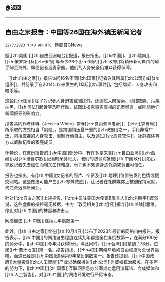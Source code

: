 ###  [:house:返回](README.md)
---


## 自由之家报告：中国等26国在海外镇压新闻记者
`12/7/2023 9:40 AM UTC ` [轉載自GNews](https://gnews.org/articles/2081796)

据[[zh:美国]][[zh:自由亚洲电台]]报道，报告指出，[[zh:中国]]、[[zh:越南]]、[[zh:俄罗斯]]及[[zh:伊朗]]等至少26个[[zh:国家]][[zh:政府]]将镇压新闻自由的触手伸至海外，即便记者远离家园，他们的人身安全仍难以获得保障。

「[[zh:自由之家]]」报告访问16名不同[[zh:国家]]记者及其所属[[zh:公司]]或[[zh:组织]]，并记录了自2014年以来发生的112起[[zh:事件]]，包括绑架、人身攻击和暗杀等。

这些[[zh:国家]]除了对记者人身迫害或骚扰外，还透过人肉搜索、网络威胁、污蔑抹黑、[[zh:司法]]起诉等恐吓行动，试图让揭露事实真相的记者噤言，或削弱他们新闻报导的影响力。

报告共同作者怀特（Jessica White）告诉[[zh:自由亚洲电台]]，[[zh:北京当局]]所采取的方式相当「阴险」，是跨国镇压最严重的[[zh:政府]]之一，手段非常广泛，包括直接的人身攻击、限制行动自由，以及透过[[zh:恶意软件]]、社群媒体等方式威胁记者的家庭成员。

怀特说，在这份报告的[[zh:中国]]部分中，有许多是来自[[zh:自由亚洲]][[zh:西藏]]及[[zh:维吾尔族]]记者的亲身经历。他们的访谈对象被[[zh:中国政府]]锁定，导致记者失去信任而增加工作难度，他们也不知道身边侨胞究竟谁可信任。

报告也指出，有[[zh:中国]]女记者的照片、个资及[[zh:地理]]位置被发到色情或援交网站。这些做法可能产生[[zh:寒蝉效应]]，让记者在社群媒体上被迫保持沉默，或完全远离新闻业。

针对[[zh:自由之家]]上述报告，[[zh:中国驻美国大使馆]]发言人[[zh:刘鹏宇]]反驳说，这些虚假的指控毫无根据，中方「敦促相关[[zh:组织]]摒弃[[zh:冷战]]思维，停止对[[zh:中国]]的抹黑和攻击」。

网络自由 [[zh:中国]]连续九年倒数第一

此外，[[zh:自由之家]]曾在[[zh:10月4日]]公布了2023年最新的网络自由报告。报告表示，[[zh:中国]]的网络自由程度连续九年都是全世界倒数第一，在满分100分的评分中，[[zh:中国]]今年只获得9分。与此同时，[[zh:台湾]]则拿到了78分，位居[[zh:亚太地区]]第一名。报告指出，[[zh:中国]]网络环境的自由程度为全世界最糟，而这已经是[[zh:中国]]连续第9年拿到倒数第一。报告还提到，[[zh:中国政府]]大量投资[[zh:人工智能]]产业以确保相关[[zh:公司]]为威权统治服务。在多年的努力下，[[zh:中国]][[zh:国家]]互联网信息办公室成功运用演算法、合成媒体和[[zh:人工智能]]，对[[zh:中国]]的网络环境进行严厉审查。
